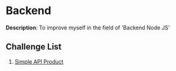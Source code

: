 # Backend
**Description**: To improve myself in the field of 'Backend Node JS'

## Challenge List
1. [Simple API Product](./challenge-list/api_product/README.md)